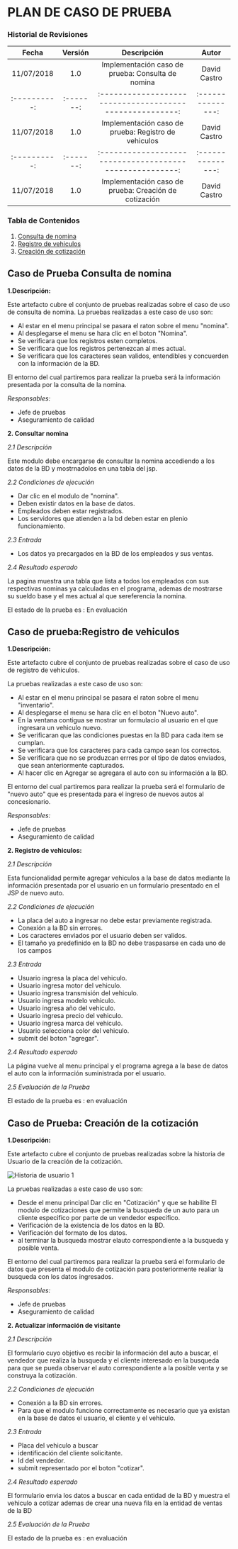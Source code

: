 # PLAN DE CASO DE PRUEBA

### Historial de Revisiones

|    Fecha   | Versión |                                 Descripción            |      Autor      |
|:----------:|:-------:|:------------------------------------------------------:|:---------------:|
| 11/07/2018 |   1.0   | Implementación caso de prueba: Consulta de nomina      |   David Castro  |
|:----------:|:-------:|:------------------------------------------------------:|:---------------:|
| 11/07/2018 |   1.0   | Implementación caso de prueba: Registro de vehiculos   |   David Castro  |
|:----------:|:-------:|:------------------------------------------------------:|:---------------:|
| 11/07/2018 |   1.0   | Implementación caso de prueba: Creación de cotización  |   David Castro  |


### Tabla de Contenidos
1. [Consulta de nomina](#topicOne)
2. [Registro de vehiculos](#topicTwo)
3. [Creación de cotización](#topicThree)


## Caso de Prueba Consulta de nomina <a name="topicOne"> </a>
**1.Descripción:**

Este artefacto cubre el conjunto de pruebas realizadas sobre el caso de uso de consulta de nomina.
La pruebas realizadas a este caso de uso son:

- Al estar en el menu principal se pasara el raton sobre el menu "nomina".
- Al desplegarse el menu se hara clic en el boton "Nomina".
- Se verificara que los registros esten completos.
- Se verificara que los registros pertenezcan al mes actual.
- Se verificara que los caracteres sean validos, entendibles y concuerden con la información de la BD.

El entorno del cual partiremos para realizar la prueba será la información presentada por la consulta de la nomina.

*Responsables:*
- Jefe de pruebas
- Aseguramiento de calidad

**2. Consultar nomina**

*2.1 Descripción*

Este modulo debe encargarse de consultar la nomina accediendo a los datos de la BD y mostrnadolos en una tabla del jsp.


*2.2 Condiciones de ejecución*

- Dar clic en el modulo de "nomina".
- Deben existir datos en la base de datos.
- Empleados deben estar registrados.
- Los servidores que atienden a la bd deben estar en plenio funcionamiento.

*2.3 Entrada*

- Los datos ya precargados en la BD de los empleados y sus ventas.

*2.4 Resultado esperado*

La pagina muestra una tabla que lista a todos los empleados con sus respectivas nominas ya calculadas en el programa, ademas de mostrarse su sueldo base y el mes actual al que sereferencia la nomina.

El estado de la prueba es : En evaluación

## Caso de prueba:Registro de vehiculos <a name="tipocTwo"> </a>
**1.Descripción:**

Este artefacto cubre el conjunto de pruebas realizadas sobre el caso de uso de registro de vehiculos.


La pruebas realizadas a este caso de uso son:

- Al estar en el menu principal se pasara el raton sobre el menu "inventario".
- Al desplegarse el menu se hara clic en el boton "Nuevo auto".
- En la ventana contigua se mostrar un formulacio al usuario en el que ingresara un vehiculo nuevo.
- Se verificaran que las condiciones puestas en la BD para cada item se cumplan.
- Se verificara que los caracteres para cada campo sean los correctos.
- Se verificara que no se produzcan errres por el tipo de datos enviados, que sean anteriormente capturados.
- Al hacer clic en Agregar se agregara el auto con su información a la BD.

El entorno del cual partiremos para realizar la prueba será el formulario de "nuevo auto" que es presentada para el ingreso de nuevos autos al concesionario.

*Responsables:*
- Jefe de pruebas
- Aseguramiento de calidad

**2. Registro de vehiculos:**

*2.1 Descripción*

Esta funcionalidad permite agregar vehiculos a la base de datos mediante la información presentada por el usuario en un formulario presentado en el JSP de nuevo auto.

*2.2 Condiciones de ejecución*

- La placa del auto a ingresar no debe estar previamente registrada.
- Conexión a la BD sin errores.
- Los caracteres enviados por el usuario deben ser validos.
- El tamaño ya predefinido en la BD no debe traspasarse en cada uno de los campos

*2.3 Entrada*

- Usuario ingresa la placa del vehiculo.
- Usuario ingresa motor del vehiculo.
- Usuario ingresa transmisión del vehiculo.
- Usuario ingresa modelo vehiculo.
- Usuario ingresa año del vehiculo.
- Usuario ingresa precio del vehiculo.
- Usuario ingresa marca del vehiculo.
- Usuario selecciona color del vehiculo.
- submit del boton "agregar".

*2.4 Resultado esperado*

La página vuelve al menu principal y el programa agrega a la base de datos el auto con la información suministrada por el usuario.

*2.5 Evaluación de la Prueba*

El estado de la prueba es : en evaluación

## Caso de Prueba: Creación de la cotización <a name="third-example"></a>

**1.Descripción:**

Este artefacto cubre el conjunto de pruebas realizadas sobre la historia de Usuario de la creación de la cotización.

![Historia de usuario 1](/images/historiaU1.PNG)

La pruebas realizadas a este caso de uso son:

- Desde el menu principal Dar clic en "Cotización" y que se habilite El modulo de cotizaciones que permite la busqueda de un auto para un cliente especifico por parte de un vendedor especifico.
- Verificación de la existencia de los datos en la BD.
- Verificación del formato de los datos.
- al terminar la busqueda mostrar elauto correspondiente a la busqueda y posible venta.

El entorno del cual partiremos para realizar la prueba será el formulario de datos que presenta el modulo de cotización para posteriormente realiar la busqueda con los datos ingresados.

*Responsables:*
- Jefe de pruebas
- Aseguramiento de calidad

**2. Actualizar información de visitante**

*2.1 Descripción*

El formulario cuyo objetivo es recibir la información del auto a buscar, el vendedor que realiza la busqueda y el cliente interesado en la busqueda para que se pueda observar el auto correspondiente a la posible venta y se construya la cotización.

*2.2 Condiciones de ejecución*

- Conexión a la BD sin errores.
- Para que el modulo funcione correctamente es necesario que ya existan en la base de datos el usuario, el cliente y el vehiculo.

*2.3 Entrada*

- Placa del vehiculo a buscar
- identificación del cliente solicitante.
- Id del vendedor.
- submit representado por el boton "cotizar".

*2.4 Resultado esperado*

El formulario envia los datos a buscar en cada entidad de la BD y muestra el vehiculo a cotizar ademas de crear una nueva fila en la entidad de ventas de la BD

*2.5 Evaluación de la Prueba*

El estado de la prueba es : en evaluación